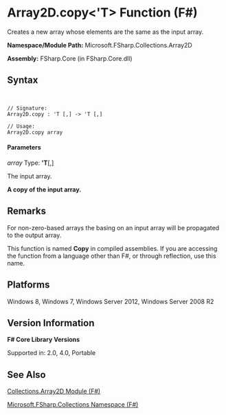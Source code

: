 # Array2D.copy<'T> Function (F#)

Creates a new array whose elements are the same as the input array.

**Namespace/Module Path:** Microsoft.FSharp.Collections.Array2D

**Assembly:** FSharp.Core (in FSharp.Core.dll)


## Syntax


```


// Signature:
Array2D.copy : 'T [,] -> 'T [,]

// Usage:
Array2D.copy array

```



#### Parameters
*array*
Type: **'T**[[,]](http://msdn.microsoft.com/en-us/library/077252f3-e6ce-441c-9d5b-a6030eaef7cd)


The input array.



**A copy of the input array.**
## Remarks
For non-zero-based arrays the basing on an input array will be propagated to the output array.

This function is named **Copy** in compiled assemblies. If you are accessing the function from a language other than F#, or through reflection, use this name.


## Platforms
Windows 8, Windows 7, Windows Server 2012, Windows Server 2008 R2


## Version Information
**F# Core Library Versions**

Supported in: 2.0, 4.0, Portable




## See Also
[Collections.Array2D Module &#40;F&#35;&#41;](Collections.Array2D+Module+%28FSharp%29.md)

[Microsoft.FSharp.Collections Namespace &#40;F&#35;&#41;](Microsoft.FSharp.Collections+Namespace+%28FSharp%29.md)

